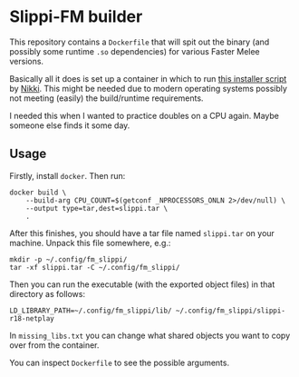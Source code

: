 # Slippi-FM builder

This repository contains a `Dockerfile` that will spit out the binary (and
possibly some runtime `.so` dependencies) for various Faster Melee versions.

Basically all it does is set up a container in which to run [this installer
script](https://github.com/project-slippi/Slippi-FM-installer) by
[Nikki](https://github.com/NikhilNarayana). This might be needed due to modern
operating systems possibly not meeting (easily) the build/runtime requirements.

I needed this when I wanted to practice doubles on a CPU again. Maybe someone
else finds it some day.

## Usage
Firstly, install `docker`. Then run:
```
docker build \
    --build-arg CPU_COUNT=$(getconf _NPROCESSORS_ONLN 2>/dev/null) \
    --output type=tar,dest=slippi.tar \
    .
```
After this finishes, you should have a tar file named `slippi.tar` on your
machine. Unpack this file somewhere, e.g.:
```
mkdir -p ~/.config/fm_slippi/
tar -xf slippi.tar -C ~/.config/fm_slippi/
```
Then you can run the executable (with the exported object files) in that
directory as follows:
```
LD_LIBRARY_PATH=~/.config/fm_slippi/lib/ ~/.config/fm_slippi/slippi-r18-netplay
```

In `missing_libs.txt` you can change what shared objects you want to copy over
from the container.

You can inspect `Dockerfile` to see the possible arguments.

